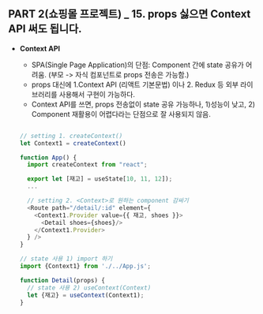 ## PART 2(쇼핑몰 프로젝트) _ 15. props 싫으면 Context API 써도 됩니다.

- **Context API**
  - SPA(Single Page Application)의 단점: Component 간에 state 공유가 어려움. (부모 -> 자식 컴포넌트로 props 전송은 가능함.)
  - props 대신에 1.Context API (리액트 기본문법) 이나 2. Redux 등 외부 라이브러리를 사용해서 구현이 가능하다.
  - Context API를 쓰면, props 전송없이 state 공유 가능하나, 1)성능이 낮고, 2) Component 재활용이 어렵다라는 단점으로 잘 사용되지 않음.
    
  ```javascript:App.js
  
  // setting 1. createContext()
  let Context1 = createContext()

  function App() {
    import createContext from "react";
  
    export let [재고] = useState[10, 11, 12]);
    ...

    // setting 2. <Context>로 원하는 component 감싸기
    <Route path="/detail/:id" element={
      <Context1.Provider value={{ 재고, shoes }}>
        <Detail shoes={shoes}/>
      </Context1.Provider>
    } />
  }
  
  ```
  
  ```javascript:Detail.js
  // state 사용 1) import 하기
  import {Context1} from './../App.js';

  function Detail(props) {
    // state 사용 2) useContext(Context)
    let {재고} = useContext(Context1);
  }
  ```
